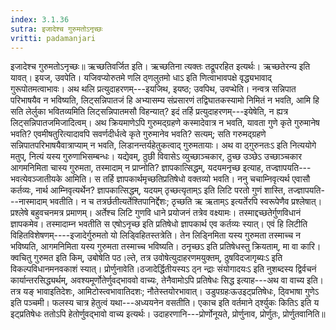 ```yaml
---
index: 3.1.36
sutra: इजादेश्च गुरुमतोऽनृच्छः
vritti: padamanjari
---
```


 इजादेश्च गुरुमतोऽनृच्छः॥ ऋच्छतिवर्जित इति। ऋच्छतिना त्यक्तः तद्रूपरहित इत्यर्थः। ऋच्छतेरन्य इति यावत्। इयज, उवपेति। यजिवप्योरुतमे णलि ठ्णलुतमो धाऽ इति णित्वाभावपक्षे वृद्ध्यभावाद् गुरूपोतमत्वाभावः। अथ थलि प्रत्युदाहरणम्---इयजिथ, इयष्ठ; उवपिथ, उवप्थेति। नन्वत्र सन्निपात परिभाषयैव न भविष्यति, लिट्सन्निपातजं हि अभ्यासम्य संप्रसारणं तद्विघातकस्यामो निमितं न भवति, आमि हि सति लेर्लुका भवितव्यमिति लिट्सन्निपातमसौ विहन्यात्? इदं तर्हि प्रत्युदाहरणम्---इयेषेति, न ह्यत्र लिट्सन्निपातजमिजादित्वम्। अथ क्रियमाणेऽपि गुरुमद्ग्रहणे कस्मादेवात्र न भवति, यावता गुणे कृते गुरुमानेष भवति? एवमीषतुरित्यादावपि सवर्णदीर्धत्वे कृते गुरुमानेव भवति? सत्यम्; सति गरुमद्ग्रहणे सन्निपातपरिभाषयैवात्राप्याम् न भवति, लिडानन्तर्यहेतुकत्वाद् गुरुमतायाः। अथ वा ठ्गुरुनतःऽ इति नित्ययोगे मतुप्, नित्यं यस्य गुरुणाभिसम्बन्धः। यद्येवम्, ठुछी विवासेऽ व्युच्छाञ्चकार, ठुच्छ उञ्छेऽ उच्छाञ्चकार आगमनिमिता चास्य गुरुमता, तस्मादाम् न प्राप्नोति? ज्ञापकात्सिद्धम्, यदयमनृच्छ इत्याह, तज्ज्ञापयति---भवत्येवञ्जातीयके आमिति। स तर्हि ज्ञापकार्थमृच्छतिप्रतिषेधो वक्तव्यो भवति। ननु चचाम्निवृत्यर्थ एवासौ कर्तव्यः, नार्थ आम्निवृत्यर्थेन? ज्ञापकात्सिद्धम्, यदयम् ठृच्छत्यृताम्ऽ इति लिटि परतो गुणं शास्ति, तज्ज्ञापयति---नास्मादाम् भवतीति। न च तत्रर्छतीत्यर्तेश्तिपानिर्द्देशः; ठृच्छति ऋ ऋताम्ऽ इत्यर्तेरपि स्वरूपेणैव प्रश्लेषात्। प्रश्लेषे बहुवचनमत्र प्रमाणम्। अर्तेश्च लिटि गुणवि धाने प्रयोजनं तत्रेव वक्ष्यामः। तस्माद्दच्छतेर्गुणविधानं ज्ञापकमेव। तस्मादाम्न भवतीति स एषोऽनृच्छ इति प्रतिषेधो ज्ञापकार्थ एव कर्तव्यः स्यात्। एवं हि लिटीति विहितविशेषणम्----इजादेर्गुरुमतो यो लिड्विहितस्तत्रेति। तेन लिड्निमिता यस्य गुरुमता तस्माच्च न भविष्यति, आगमनिमिता यस्य गुरुमता तस्माच्च भविष्यति। ठनृच्छऽ इति प्रतिषेधस्तु क्रियताम्, मा वा कारि। क्वचितु गुरुमत इति किम्, उबोषेति पठ।ल्ते, तत्र उवोषेत्युदाहरणमयुक्तम्, ठुषविदजागृब्यःऽ इति विकल्पविधानमनवकाशं स्यात्। प्रोर्णुनावेति।ठजादेर्द्धितीयस्यऽ ठ्न न्द्राः संयोगादयःऽ इति नुशब्दस्य द्विर्वचनं कार्यान्तरसिद्ध्यर्थम्, अवश्यमूर्णोतेर्णुवद्भाववो वाच्यः, तेनैवामोऽपि प्रतिषेधः सिद्ध इत्याह---अथ वा वाच्य इति। तत्र यङ् भावाइतिदेशः, आमिटोस्त्वभावातिदशः; नौतेस्तयोरभावात्। उडुपग्रहःऊउइट्प्रतिषेधः, ठ्विभाषा गुणेऽ इति पञ्चमी। फलस्य चात्र हेतुत्वं यथा---अध्ययनेन वसतीति। एकाच इति वर्तमाने र्ठ्श्युकः कितिऽ इति य इट्प्रतिषेधः ततोऽपि हेतोर्णुवद्भावो वाच्य इत्यर्थः। उदाहरणानि---प्रोर्णोनूयते, प्रोर्णुनाव, प्रोर्णुतः, प्रोर्णुतवानिति॥
